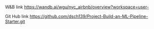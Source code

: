 W&B link
https://wandb.ai/wgu/nyc_airbnb/overview?workspace=user-

Git Hub link
https://github.com/dsch139/Project-Build-an-ML-Pipeline-Starter.git